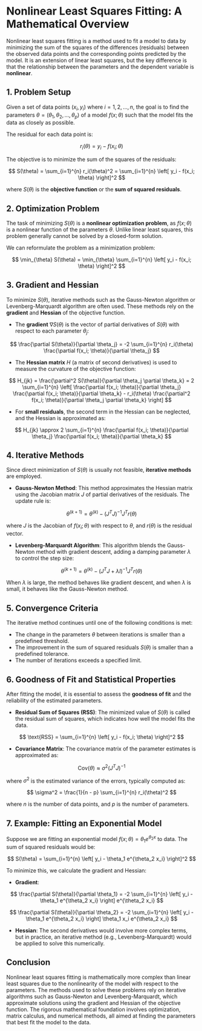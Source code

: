 
# Nonlinear Least Squares Fitting: A Mathematical Overview

Nonlinear least squares fitting is a method used to fit a model to data by minimizing the sum of the squares of the differences (residuals) between the observed data points and the corresponding points predicted by the model. It is an extension of linear least squares, but the key difference is that the relationship between the parameters and the dependent variable is **nonlinear**.

## 1. Problem Setup

Given a set of data points $(x_i, y_i)$ where $i = 1, 2, \dots, n$, the goal is to find the parameters $\theta = (\theta_1, \theta_2, \dots, \theta_p)$ of a model $f(x; \theta)$ such that the model fits the data as closely as possible.

The residual for each data point is:

$$
r_i(\theta) = y_i - f(x_i; \theta)
$$

The objective is to minimize the sum of the squares of the residuals:

$$
S(\theta) = \sum_{i=1}^{n} r_i(\theta)^2 = \sum_{i=1}^{n} \left[ y_i - f(x_i; \theta) \right]^2
$$

where $S(\theta)$ is the **objective function** or the **sum of squared residuals**.

## 2. Optimization Problem

The task of minimizing $S(\theta)$ is a **nonlinear optimization problem**, as $f(x; \theta)$ is a nonlinear function of the parameters $\theta$. Unlike linear least squares, this problem generally cannot be solved by a closed-form solution.

We can reformulate the problem as a minimization problem:

$$
\min_{\theta} S(\theta) = \min_{\theta} \sum_{i=1}^{n} \left[ y_i - f(x_i; \theta) \right]^2
$$

## 3. Gradient and Hessian

To minimize $S(\theta)$, iterative methods such as the Gauss-Newton algorithm or Levenberg-Marquardt algorithm are often used. These methods rely on the **gradient** and **Hessian** of the objective function.

- The **gradient** $\nabla S(\theta)$ is the vector of partial derivatives of $S(\theta)$ with respect to each parameter $\theta_j$:

$$
\frac{\partial S(\theta)}{\partial \theta_j} = -2 \sum_{i=1}^{n} r_i(\theta) \frac{\partial f(x_i; \theta)}{\partial \theta_j}
$$

- The **Hessian matrix** $H$ (a matrix of second derivatives) is used to measure the curvature of the objective function:

$$
H_{jk} = \frac{\partial^2 S(\theta)}{\partial \theta_j \partial \theta_k} = 2 \sum_{i=1}^{n} \left[ \frac{\partial f(x_i; \theta)}{\partial \theta_j} \frac{\partial f(x_i; \theta)}{\partial \theta_k} - r_i(\theta) \frac{\partial^2 f(x_i; \theta)}{\partial \theta_j \partial \theta_k} \right]
$$

- For **small residuals**, the second term in the Hessian can be neglected, and the Hessian is approximated as:

$$
H_{jk} \approx 2 \sum_{i=1}^{n} \frac{\partial f(x_i; \theta)}{\partial \theta_j} \frac{\partial f(x_i; \theta)}{\partial \theta_k}
$$

## 4. Iterative Methods

Since direct minimization of $S(\theta)$ is usually not feasible, **iterative methods** are employed.

- **Gauss-Newton Method**: This method approximates the Hessian matrix using the Jacobian matrix $J$ of partial derivatives of the residuals. The update rule is:

$$
\theta^{(k+1)} = \theta^{(k)} - (J^T J)^{-1} J^T r(\theta)
$$

where $J$ is the Jacobian of $f(x_i; \theta)$ with respect to $\theta$, and $r(\theta)$ is the residual vector.

- **Levenberg-Marquardt Algorithm**: This algorithm blends the Gauss-Newton method with gradient descent, adding a damping parameter $\lambda$ to control the step size:

$$
\theta^{(k+1)} = \theta^{(k)} - (J^T J + \lambda I)^{-1} J^T r(\theta)
$$

When $\lambda$ is large, the method behaves like gradient descent, and when $\lambda$ is small, it behaves like the Gauss-Newton method.

## 5. Convergence Criteria

The iterative method continues until one of the following conditions is met:

- The change in the parameters $\theta$ between iterations is smaller than a predefined threshold.
- The improvement in the sum of squared residuals $S(\theta)$ is smaller than a predefined tolerance.
- The number of iterations exceeds a specified limit.

## 6. Goodness of Fit and Statistical Properties

After fitting the model, it is essential to assess the **goodness of fit** and the reliability of the estimated parameters.

- **Residual Sum of Squares (RSS)**: The minimized value of $S(\theta)$ is called the residual sum of squares, which indicates how well the model fits the data.

$$
\text{RSS} = \sum_{i=1}^{n} \left[ y_i - f(x_i; \theta) \right]^2
$$

- **Covariance Matrix**: The covariance matrix of the parameter estimates is approximated as:

$$
\text{Cov}(\theta) \approx \sigma^2 (J^T J)^{-1}
$$

where $\sigma^2$ is the estimated variance of the errors, typically computed as:

$$
\sigma^2 = \frac{1}{n - p} \sum_{i=1}^{n} r_i(\theta)^2
$$

where $n$ is the number of data points, and $p$ is the number of parameters.

## 7. Example: Fitting an Exponential Model

Suppose we are fitting an exponential model $f(x; \theta) = \theta_1 e^{\theta_2 x}$ to data. The sum of squared residuals would be:

$$
S(\theta) = \sum_{i=1}^{n} \left[ y_i - \theta_1 e^{\theta_2 x_i} \right]^2
$$

To minimize this, we calculate the gradient and Hessian:

- **Gradient**:

$$
\frac{\partial S(\theta)}{\partial \theta_1} = -2 \sum_{i=1}^{n} \left[ y_i - \theta_1 e^{\theta_2 x_i} \right] e^{\theta_2 x_i}
$$

$$
\frac{\partial S(\theta)}{\partial \theta_2} = -2 \sum_{i=1}^{n} \left[ y_i - \theta_1 e^{\theta_2 x_i} \right] \theta_1 x_i e^{\theta_2 x_i}
$$

- **Hessian**: The second derivatives would involve more complex terms, but in practice, an iterative method (e.g., Levenberg-Marquardt) would be applied to solve this numerically.

## Conclusion

Nonlinear least squares fitting is mathematically more complex than linear least squares due to the nonlinearity of the model with respect to the parameters. The methods used to solve these problems rely on iterative algorithms such as Gauss-Newton and Levenberg-Marquardt, which approximate solutions using the gradient and Hessian of the objective function. The rigorous mathematical foundation involves optimization, matrix calculus, and numerical methods, all aimed at finding the parameters that best fit the model to the data.
